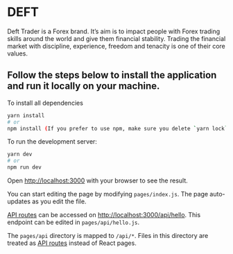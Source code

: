 # DEFT

Deft Trader is a Forex brand. It’s aim is to impact people with Forex trading skills around the world and give them financial stability.
Trading the financial market with discipline, experience, freedom and tenacity is one of their core values.

## Follow the steps below to install the application and run it locally on your machine.

To install all dependencies

```bash
yarn install
# or
npm install (If you prefer to use npm, make sure you delete `yarn lock` before running `npm install`)
```

To run the development server:

```bash
yarn dev
# or
npm run dev
```

Open [http://localhost:3000](http://localhost:3000) with your browser to see the result.

You can start editing the page by modifying `pages/index.js`. The page auto-updates as you edit the file.

[API routes](https://nextjs.org/docs/api-routes/introduction) can be accessed on [http://localhost:3000/api/hello](http://localhost:3000/api/hello). This endpoint can be edited in `pages/api/hello.js`.

The `pages/api` directory is mapped to `/api/*`. Files in this directory are treated as [API routes](https://nextjs.org/docs/api-routes/introduction) instead of React pages.

